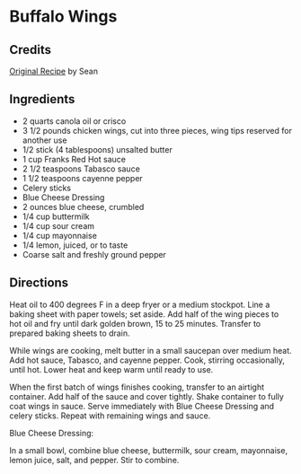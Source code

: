 # Buffalo Wings 

## Credits

[Original Recipe](http://www.foodnetwork.com/food/recipes/recipe/0,,FOOD_9936_21397,00.html "http://www.foodnetwork.com/food/recipes/recipe/0,,FOOD 9936 21397,00.html") by Sean

## Ingredients

- 2 quarts canola oil or crisco 
- 3 1/2 pounds chicken wings, cut into three pieces, wing tips reserved for another use 
- 1/2 stick (4 tablespoons) unsalted butter 
- 1 cup Franks Red Hot sauce 
- 2 1/2 teaspoons Tabasco sauce 
- 1 1/2 teaspoons cayenne pepper 
- Celery sticks
- Blue Cheese Dressing
- 2 ounces blue cheese, crumbled 
- 1/4 cup buttermilk 
- 1/4 cup sour cream 
- 1/4 cup mayonnaise 
- 1/4 lemon, juiced, or to taste 
- Coarse salt and freshly ground pepper

## Directions

Heat oil to 400 degrees F in a deep fryer or a medium stockpot. Line a baking sheet with paper towels; set aside. Add half of the wing pieces to hot oil and fry until dark golden brown, 15 to 25 minutes. Transfer to prepared baking sheets to drain.   
  
 While wings are cooking, melt butter in a small saucepan over medium heat. Add hot sauce, Tabasco, and cayenne pepper. Cook, stirring occasionally, until hot. Lower heat and keep warm until ready to use.   
  
 When the first batch of wings finishes cooking, transfer to an airtight container. Add half of the sauce and cover tightly. Shake container to fully coat wings in sauce. Serve immediately with Blue Cheese Dressing and celery sticks. Repeat with remaining wings and sauce.  
  
  
 Blue Cheese Dressing:   
  
 In a small bowl, combine blue cheese, buttermilk, sour cream, mayonnaise, lemon juice, salt, and pepper. Stir to combine.

